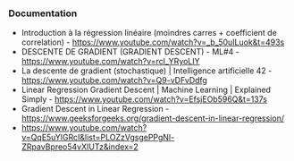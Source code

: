 
### Documentation

- Introduction à la régression linéaire (moindres carres + coefficient de correlation) -
https://www.youtube.com/watch?v=_b_50uILuok&t=493s
- DESCENTE DE GRADIENT (GRADIENT DESCENT) - ML#4 - https://www.youtube.com/watch?v=rcl_YRyoLIY
- La descente de gradient (stochastique) | Intelligence artificielle 42 - https://www.youtube.com/watch?v=Q9-vDFvDdfg
- Linear Regression Gradient Descent | Machine Learning | Explained Simply - 
https://www.youtube.com/watch?v=EfsjEOb596Q&t=137s
- Gradient Descent in Linear Regression - https://www.geeksforgeeks.org/gradient-descent-in-linear-regression/
- https://www.youtube.com/watch?v=QqE5uYlGRcI&list=PLOZzVgsgePPgNl-ZRpavBpreo54vXIUTz&index=2

